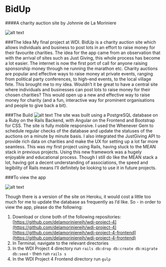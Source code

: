 # BidUp

####A charity auction site by Johnnie de La Moriniere

![alt text](http://imgur.com/tJbeihh.png "BidUp Homepage")

###The Idea
My final project at WDI. BidUp is a charity auction site which allows individuals and business to post lots in an effort to raise money for their favourite charities. The idea for the app came from an observation that with the arrival of sites such as Just Giving, this whole process has become a lot easier. The internet is now the first port of call for anyone raising sponsorship money through ne running the marathon etc. Charity auctions are popular and effective ways to raise money at private events, ranging from political party conferences, to high-end events, to the local village fete. This brought me to my idea. Wouldn’t it be great to have a central site where individuals and businesses can post lots to raise money for their chosen charities? This would open up a new and effective way to raise money for charity (and a fun, interactive way for prominent organisations and people to give back a bit).

###The Build
![alt text](http://imgur.com/HjuMTDk.png "Profile Page")
The site was built using a PostgreSQL database on a Ruby on the Rails Backend, with Angular on the Frontend and Bootstrap for CSS. The site is fully mobile responsive. I used the Whenever Gem to schedule regular checks of the database and update the statuses of the auctions on a minute by minute basis. I also integrated the JustGiving API to provide rich data on charities and make the UX for setting up a lot far more seamless.  This was my first project using Rails, having stuck to the MEAN stack in previous projects. Using this new framework was a hugely enjoyable and educational process. Though I still do like the MEAN stack a lot, having got a decent understanding of associations, the speed  and legibility of Rails means I’ll definitely be looking to use it in future projects.

###To view the app

![alt text](http://imgur.com/ynAhlfD.png "Auction Page")

Though there is a version of the site on Heroku, it would cost a little too much for me to update the database as frequently as I’d like. So - in order to view the app, please do the following:

1. Download or clone both of the following repositories:
[https://github.com/delamorinierejh/wdi-project-4](https://github.com/delamorinierejh/wdi-project-4)
[https://github.com/delamorinierejh/wdi-project-4-frontend](https://github.com/delamorinierejh/wdi-project-4-frontend)
2. In Terminal, navigate to the relevant directories
3. In the WDI Project 4 directory run `rails db:drop db:create db:migrate db:seed` - then run `rails s`
4. In the WDI Project 4 Frontend directory run `gulp`

